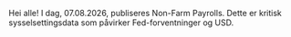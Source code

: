 Hei alle! I dag, 07.08.2026, publiseres Non-Farm Payrolls. Dette er kritisk sysselsettingsdata som påvirker Fed-forventninger og USD.
